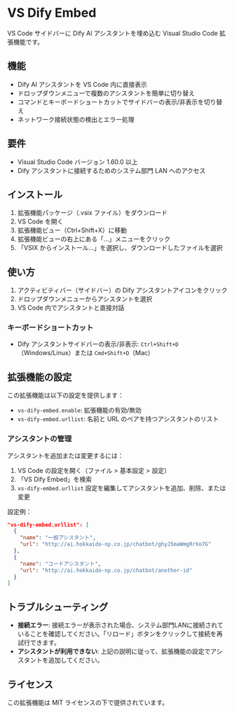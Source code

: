 # VS Dify Embed

VS Code サイドバーに Dify AI アシスタントを埋め込む Visual Studio Code 拡張機能です。

## 機能

- Dify AI アシスタントを VS Code 内に直接表示
- ドロップダウンメニューで複数のアシスタントを簡単に切り替え
- コマンドとキーボードショートカットでサイドバーの表示/非表示を切り替え
- ネットワーク接続状態の検出とエラー処理

## 要件

- Visual Studio Code バージョン 1.60.0 以上
- Dify アシスタントに接続するためのシステム部門 LAN へのアクセス

## インストール

1. 拡張機能パッケージ（.vsix ファイル）をダウンロード
2. VS Code を開く
3. 拡張機能ビュー（Ctrl+Shift+X）に移動
4. 拡張機能ビューの右上にある「...」メニューをクリック
5. 「VSIX からインストール...」を選択し、ダウンロードしたファイルを選択

## 使い方

1. アクティビティバー（サイドバー）の Dify アシスタントアイコンをクリック
2. ドロップダウンメニューからアシスタントを選択
3. VS Code 内でアシスタントと直接対話

### キーボードショートカット

- Dify アシスタントサイドバーの表示/非表示: `Ctrl+Shift+D`（Windows/Linux）または `Cmd+Shift+D`（Mac）

## 拡張機能の設定

この拡張機能は以下の設定を提供します：

* `vs-dify-embed.enable`: 拡張機能の有効/無効
* `vs-dify-embed.urllist`: 名前と URL のペアを持つアシスタントのリスト

### アシスタントの管理

アシスタントを追加または変更するには：

1. VS Code の設定を開く（ファイル > 基本設定 > 設定）
2. 「VS Dify Embed」を検索
3. `vs-dify-embed.urllist` 設定を編集してアシスタントを追加、削除、または変更

設定例：

```json
"vs-dify-embed.urllist": [
  {
    "name": "一般アシスタント",
    "url": "http://ai.hokkaido-np.co.jp/chatbot/ghyJ5maWmgRrXo7G"
  },
  {
    "name": "コードアシスタント",
    "url": "http://ai.hokkaido-np.co.jp/chatbot/another-id"
  }
]
```

## トラブルシューティング

- **接続エラー**: 接続エラーが表示された場合、システム部門LANに接続されていることを確認してください。「リロード」ボタンをクリックして接続を再試行できます。
- **アシスタントが利用できない**: 上記の説明に従って、拡張機能の設定でアシスタントを追加してください。

## ライセンス

この拡張機能は MIT ライセンスの下で提供されています。
